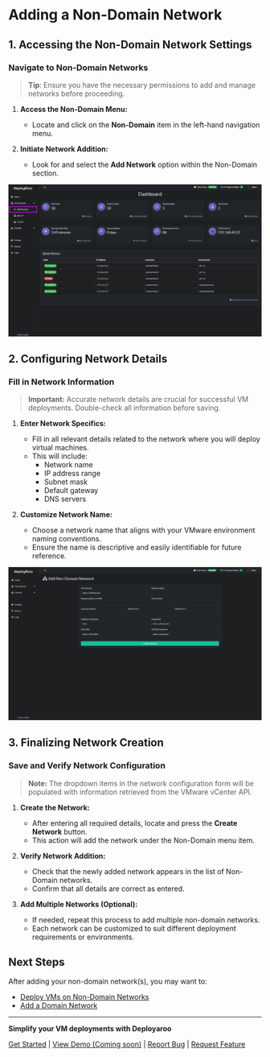 # Adding a Non-Domain Network

## 1. Accessing the Non-Domain Network Settings

### Navigate to Non-Domain Networks

> **Tip**: Ensure you have the necessary permissions to add and manage networks before proceeding.

1. **Access the Non-Domain Menu:**
    * Locate and click on the **Non-Domain** item in the left-hand navigation menu.

2. **Initiate Network Addition:**
    * Look for and select the **Add Network** option within the Non-Domain section.

![Non-Domain Add Network](../assets/screenshots/non_domain_add_network.png)

## 2. Configuring Network Details

### Fill in Network Information

> **Important:** Accurate network details are crucial for successful VM deployments. Double-check all information before saving.

1. **Enter Network Specifics:**
    * Fill in all relevant details related to the network where you will deploy virtual machines.
    * This will include:
        - Network name
        - IP address range
        - Subnet mask
        - Default gateway
        - DNS servers

2. **Customize Network Name:**
    * Choose a network name that aligns with your VMware environment naming conventions.
    * Ensure the name is descriptive and easily identifiable for future reference.

![Non-Domain Add Network Details](../assets/screenshots/non_domain_add_network_details.png)

## 3. Finalizing Network Creation

### Save and Verify Network Configuration

> **Note:** The dropdown items in the network configuration form will be populated with information retrieved from the VMware vCenter API.

1. **Create the Network:**
    * After entering all required details, locate and press the **Create Network** button.
    * This action will add the network under the Non-Domain menu item.

2. **Verify Network Addition:**
    * Check that the newly added network appears in the list of Non-Domain networks.
    * Confirm that all details are correct as entered.

3. **Add Multiple Networks (Optional):**
    * If needed, repeat this process to add multiple non-domain networks.
    * Each network can be customized to suit different deployment requirements or environments.

## Next Steps

After adding your non-domain network(s), you may want to:

* [Deploy VMs on Non-Domain Networks](../../admin-guide/deploying-vms)
* [Add a Domain Network](../../admin-guide/domain-network)

---

**Simplify your VM deployments with Deployaroo**

[Get Started](getting-started/overview.md) | [View Demo (Coming soon)](#) | [Report Bug](https://github.com/blink-zero/deployaroo/issues) | [Request Feature](https://github.com/blink-zero/deployaroo/issues)
